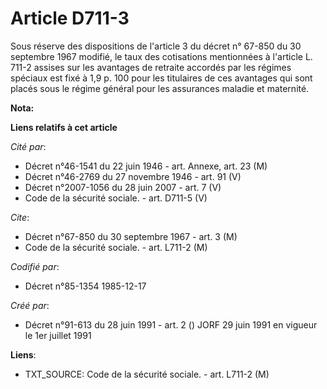 # Article D711-3

Sous réserve des dispositions de l'article 3 du décret n° 67-850 du 30 septembre 1967 modifié, le taux des cotisations
mentionnées à l'article L. 711-2 assises sur les avantages de retraite accordés par les régimes spéciaux est fixé à 1,9 p.
100 pour les titulaires de ces avantages qui sont placés sous le régime général pour les assurances maladie et maternité.

**Nota:**



**Liens relatifs à cet article**

_Cité par_:

  - Décret n°46-1541 du 22 juin 1946 - art. Annexe, art. 23 (M)
  - Décret n°46-2769 du 27 novembre 1946 - art. 91 (V)
  - Décret n°2007-1056 du 28 juin 2007 - art. 7 (V)
  - Code de la sécurité sociale. - art. D711-5 (V)

_Cite_:

  - Décret n°67-850 du 30 septembre 1967 - art. 3 (M)
  - Code de la sécurité sociale. - art. L711-2 (M)

_Codifié par_:

  - Décret n°85-1354 1985-12-17

_Créé par_:

  - Décret n°91-613 du 28 juin 1991 - art. 2 () JORF 29 juin 1991 en vigueur le 1er juillet 1991

**Liens**:

  - TXT_SOURCE: Code de la sécurité sociale. - art. L711-2 (M)
